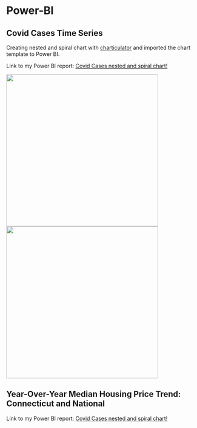 # Power-BI

## Covid Cases Time Series
Creating nested and spiral chart with <a href="https://charticulator.com/app/index.html" target="_blank"> charticulator</a> and imported the chart template to     Power BI.

Link to my Power BI report:
<a href="https://app.powerbi.com/reportEmbed?reportId=34196da4-6745-4caa-9ada-98dec6f40c96&autoAuth=true&ctid=e8bbe864-f72e-4c9d-8ff2-4f83f41986e2" target="_blank"> Covid Cases nested and spiral chart!</a>


<img src ="https://user-images.githubusercontent.com/47695192/200181891-8d8d63b7-51c4-4023-97dd-c3ff39a542e8.JPG" width="400" > <img src ="https://user-images.githubusercontent.com/47695192/200182227-8b969cd9-756f-4afa-888b-946bed48f735.JPG" width="400" >

## Year-Over-Year Median Housing Price Trend: Connecticut and National

Link to my Power BI report:
<a href="https://app.powerbi.com/links/OCJC_Uqc_h?ctid=e8bbe864-f72e-4c9d-8ff2-4f83f41986e2&pbi_source=linkShare" target="_blank"> Covid Cases nested and spiral chart!</a>
